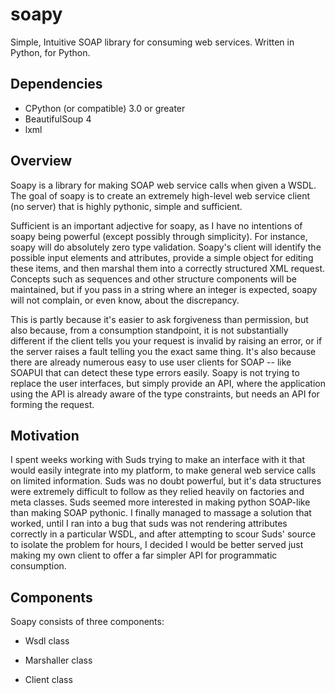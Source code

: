 # soapy

Simple, Intuitive SOAP library for consuming web services. Written in Python, for Python.

## Dependencies

 * CPython (or compatible) 3.0 or greater
 * BeautifulSoup 4
 * lxml

## Overview

Soapy is a library for making SOAP web service calls when given a WSDL. The goal of soapy is to create an extremely high-level web service client (no server) that is highly pythonic, simple and sufficient.

Sufficient is an important adjective for soapy, as I have no intentions of soapy being powerful (except possibly through simplicity). For instance, soapy will do absolutely zero type validation. Soapy's client will identify the possible input elements and attributes, provide a simple object for editing these items, and then marshal them into a correctly structured XML request. Concepts such as sequences and other structure components will be maintained, but if you pass in a string where an integer is expected, soapy will not complain, or even know, about the discrepancy.

This is partly because it's easier to ask forgiveness than permission, but also because, from a consumption standpoint, it is not substantially different if the client tells you your request is invalid by raising an error, or if the server raises a fault telling you the exact same thing. It's also because there are already numerous easy to use user clients for SOAP -- like SOAPUI that can detect these type errors easily. Soapy is not trying to replace the user interfaces, but simply provide an API, where the application using the API is already aware of the type constraints, but needs an API for forming the request.

## Motivation

I spent weeks working with Suds trying to make an interface with it that would easily integrate into my platform, to make general web service calls on limited information. Suds was no doubt powerful, but it's data structures were extremely difficult to follow as they relied heavily on factories and meta classes. Suds seemed more interested in making python SOAP-like than making SOAP pythonic. I finally managed to massage a solution that worked, until I ran into a bug that suds was not rendering attributes correctly in a particular WSDL, and after attempting to scour Suds' source to isolate the problem for hours, I decided I would be better served just making my own client to offer a far simpler API for programmatic consumption.

## Components

Soapy consists of three components:

 * Wsdl class

 * Marshaller class

 * Client class

